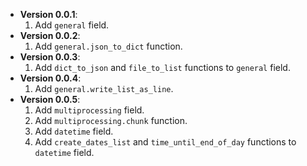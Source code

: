 + **Version 0.0.1**:
  1. Add `general` field.
+ **Version 0.0.2**:
  1. Add `general.json_to_dict` function.
+ **Version 0.0.3**:
  1. Add `dict_to_json` and `file_to_list` functions to `general` field.
+ **Version 0.0.4**:
  1. Add `general.write_list_as_line`.
+ **Version 0.0.5**:
  1. Add `multiprocessing` field.
  2. Add `multiprocessing.chunk` function.
  3. Add `datetime` field.
  4. Add `create_dates_list` and `time_until_end_of_day` functions to `datetime` field.
